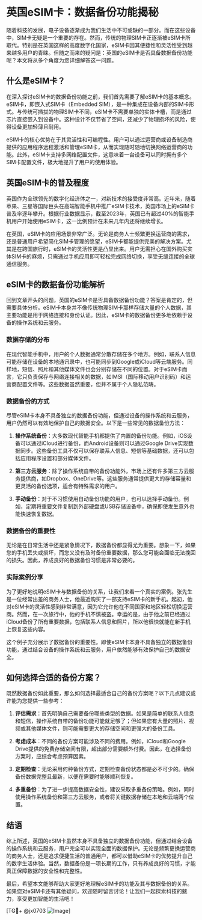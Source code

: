 # 英国eSIM卡：数据备份功能揭秘

随着科技的发展，电子设备逐渐成为我们生活中不可或缺的一部分。而在这些设备中，SIM卡无疑是一个重要的存在。然而，传统的物理SIM卡正逐渐被eSIM卡所取代。特别是在英国这样的高度数字化国家，eSIM卡因其便捷性和灵活性受到越来越多用户的青睐。但随之而来的疑问是：英国的eSIM卡是否具备数据备份功能呢？本文将从多个角度为您详细解答这一问题。

## 什么是eSIM卡？

在深入探讨eSIM卡的数据备份功能之前，我们首先需要了解eSIM卡的基本概念。eSIM卡，即嵌入式SIM卡（Embedded SIM），是一种集成在设备内部的SIM卡形式。与传统可插拔的物理SIM卡不同，eSIM卡不需要单独的实体卡槽，而是通过芯片直接嵌入到设备中。这种设计不仅节省了空间，还减少了物理损坏的风险，使得设备更加轻薄且耐用。

eSIM卡的核心优势在于其灵活性和可编程性。用户可以通过运营商或设备制造商提供的应用程序远程激活和管理eSIM卡，从而实现随时随地切换网络运营商的功能。此外，eSIM卡支持多网络配置文件，这意味着一台设备可以同时拥有多个SIM卡配置文件，极大地提升了用户的使用体验。

## 英国eSIM卡的普及程度

英国作为全球领先的数字化经济体之一，对新技术的接受度非常高。近年来，随着苹果、三星等国际巨头在高端智能手机中推广eSIM卡技术，英国市场上的eSIM卡普及率逐年攀升。根据行业数据显示，截至2023年，英国已有超过40%的智能手机用户开始使用eSIM卡，这一比例预计在未来几年内还将继续增长。

在英国，eSIM卡的应用场景非常广泛。无论是商务人士频繁更换运营商的需求，还是普通用户希望简化SIM卡管理的愿望，eSIM卡都能提供完美的解决方案。尤其是在跨国旅行时，eSIM卡的灵活性更是凸显出来。用户无需担心在国外购买实体SIM卡的麻烦，只需通过手机应用即可轻松完成网络切换，享受无缝连接的全球通信服务。

## eSIM卡的数据备份功能解析

回到文章开头的问题，英国的eSIM卡是否具备数据备份功能？答案是肯定的，但需要具体分析。eSIM卡本身并不像传统物理SIM卡那样存储大量的个人数据，其主要功能是用于网络连接和身份认证。因此，eSIM卡的数据备份更多地依赖于设备的操作系统和云服务。

### 数据存储的分布

在现代智能手机中，用户的个人数据通常分散存储在多个地方。例如，联系人信息可能存储在设备的本地通讯录中，也可能同步到Google或iCloud等云端服务。同样地，短信、照片和其他媒体文件也会分别存储在不同的位置。对于eSIM卡而言，它只负责保存与网络连接相关的数据，如IMSI（国际移动用户识别码）和运营商配置文件等。这些数据虽然重要，但并不属于个人隐私范畴。

### 数据备份的方式

尽管eSIM卡本身不具备独立的数据备份功能，但通过设备的操作系统和云服务，用户仍然可以有效地保护自己的数据安全。以下是一些常见的数据备份方法：

1. **操作系统备份**：大多数现代智能手机都提供了内置的备份功能。例如，iOS设备可以通过iCloud进行备份，而Android设备则可以通过Google Drive实现数据同步。这些备份工具不仅可以保存联系人信息、短信等基础数据，还可以包括应用程序设置和部分媒体文件。

2. **第三方云服务**：除了操作系统自带的备份功能外，市场上还有许多第三方云服务提供商，如Dropbox、OneDrive等。这些服务通常提供更大的存储容量和更灵活的备份选项，适合有特殊需求的用户。

3. **手动备份**：对于不习惯使用自动备份功能的用户，也可以选择手动备份。例如，定期将重要文件复制到外部硬盘或USB存储设备中，确保即使发生意外也能快速恢复数据。

### 数据备份的重要性

无论是在日常生活中还是紧急情况下，数据备份都显得尤为重要。想象一下，如果您的手机丢失或损坏，而您又没有及时备份重要数据，那么您可能会面临无法挽回的损失。因此，养成良好的数据备份习惯是非常必要的。

### 实际案例分享

为了更好地说明eSIM卡与数据备份的关系，让我们来看一个真实的案例。张先生是一位经常出差的商务人士，他最近购买了一部支持eSIM卡的新手机。起初，他对eSIM卡的灵活性感到非常满意，因为它允许他在不同国家和地区轻松切换运营商。然而，在一次旅行中，他的手机不慎被盗。幸运的是，由于他之前已经通过iCloud备份了所有重要数据，包括联系人信息和照片，所以他很快就能在新手机上恢复这些内容。

这个例子充分展示了数据备份的重要性。即使eSIM卡本身不具备独立的数据备份功能，通过结合设备的操作系统和云服务，用户依然能够有效保护自己的数据安全。

## 如何选择合适的备份方案？

既然数据备份如此重要，那么如何选择最适合自己的备份方案呢？以下几点建议或许能为您提供一些参考：

1. **评估需求**：首先明确自己需要备份哪些类型的数据。如果是简单的联系人信息和短信，操作系统自带的备份功能可能就足够了；但如果您有大量的照片、视频或其他媒体文件，则可能需要更大的存储空间和更强大的备份工具。

2. **考虑成本**：不同的备份方案可能涉及不同的费用。例如，iCloud和Google Drive提供的免费存储空间有限，超出部分需要额外付费。因此，在选择备份方案时，应综合考虑预算因素。

3. **定期检查**：无论采用何种备份方式，定期检查备份状态都是必不可少的。确保备份数据完整且最新，以便在需要时能够顺利恢复。

4. **多重备份**：为了进一步提高数据安全性，建议采取多重备份策略。例如，同时使用操作系统备份和第三方云服务，或者将关键数据存储在本地和云端两个位置。

## 结语

综上所述，英国的eSIM卡虽然本身不具备独立的数据备份功能，但通过结合设备的操作系统和云服务，用户完全可以实现全面的数据保护。无论是频繁更换运营商的商务人士，还是追求便捷生活的普通用户，都可以借助eSIM卡的优势提升自己的数字生活体验。当然，数据备份是一项长期的工作，只有养成良好的习惯，才能真正保障数据的安全性和完整性。

最后，希望本文能够帮助大家更好地理解eSIM卡的功能及其与数据备份的关系。如果您对eSIM卡还有其他疑问，欢迎随时留言讨论！让我们一起探索科技的魅力，享受更加智能的生活吧！

[TG💪+ @jx0703 ![Image](https://github.com/user-attachments/assets/dbca1d08-cadb-493c-b0ec-ad6f7a83f270)]